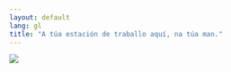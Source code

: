 ```yaml
---
layout: default
lang: gl
title: "A túa estación de traballo aquí, na túa man."
---
```


<img src="Images/earth.png" />




